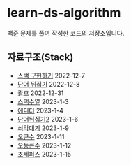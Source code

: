 # learn-ds-algorithm
백준 문제를 풀며 작성한 코드의 저장소입니다.

## 자료구조(Stack)
- [스택 구현하기](https://www.acmicpc.net/problem/10828) 2022-12-7
- [단어 뒤집기](https://www.acmicpc.net/problem/9093) 2022-12-8
- [괄호](https://www.acmicpc.net/problem/9012) 2022-12-31
- [스택수열](https://www.acmicpc.net/problem/1874) 2023-1-3
- [에디터](https://www.acmicpc.net/problem/1406) 2023-1-4
- [단어뒤집기2](https://www.acmicpc.net/problem/17413) 2023-1-6
- [쇠막대기](https://www.acmicpc.net/problem/10799) 2023-1-9
- [오큰수](https://www.acmicpc.net/problem/17298) 2023-1-11
- [오등큰수](https://www.acmicpc.net/problem/17299) 2023-1-12
- [조세퍼스](https://www.acmicpc.net/problem/1158) 2023-1-15
